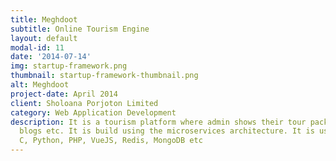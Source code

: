 ```yaml
---
title: Meghdoot
subtitle: Online Tourism Engine
layout: default
modal-id: 11
date: '2014-07-14'
img: startup-framework.png
thumbnail: startup-framework-thumbnail.png
alt: Meghdoot
project-date: April 2014
client: Sholoana Porjoton Limited
category: Web Application Development
description: It is a tourism platform where admin shows their tour packages, deals,
  blogs etc. It is build using the microservices architecture. It is using Golang,
  C, Python, PHP, VueJS, Redis, MongoDB etc
---
```


